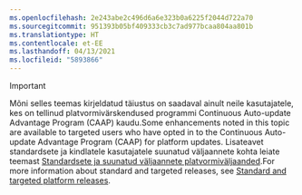 ```yaml
---
ms.openlocfilehash: 2e243abe2c496d6a6e323b0a6225f2044d722a70
ms.sourcegitcommit: 951393b05bf409333cb3c7ad977bcaa804aa801b
ms.translationtype: HT
ms.contentlocale: et-EE
ms.lasthandoff: 04/13/2021
ms.locfileid: "5893866"
---
```

> [!IMPORTANT]
> <span data-ttu-id="996aa-101">Mõni selles teemas kirjeldatud täiustus on saadaval ainult neile kasutajatele, kes on tellinud platvormivärskendused programmi Continuous Auto-update Advantage Program (CAAP) kaudu.</span><span class="sxs-lookup"><span data-stu-id="996aa-101">Some enhancements noted in this topic are available to targeted users who have opted in to the Continuous Auto-update Advantage Program (CAAP) for platform updates.</span></span> <span data-ttu-id="996aa-102">Lisateavet standardsete ja kindlatele kasutajatele suunatud väljaannete kohta leiate teemast [Standardsete ja suunatud väljaannete platvormiväljaanded](../../fin-ops-core/fin-ops/get-started/public-preview-releases.md).</span><span class="sxs-lookup"><span data-stu-id="996aa-102">For more information about standard and targeted releases, see [Standard and targeted platform releases](../../fin-ops-core/fin-ops/get-started/public-preview-releases.md).</span></span>